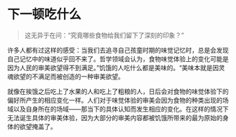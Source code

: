 # 下一顿吃什么

> 这无异于在问：“究竟哪些食物给我们留下了深刻的印象？”

许多人都有过这样的感受：当我们去追寻自己孩童时期的味觉记忆时，总是会发现自己记忆中的味道似乎回不来了。哲学领域会认为，食物味觉体验上的变化可能是因为人民的审美欲望得不到满足。”饥饿的人吃什么都是美味的。“美味本就是因灵魂欲望的不满足而被创造的一种审美欲望。

就像在挨饿之后吃上了水果的人和吃上了粗粮的人，日后会对食物的味觉体验下的偏好所产生的相应变化一样。人们对于味觉体验的审美会因为食物的种类出现的场域以及自身所在的场域——那当下的具体认知而发生相应的变化。在这样的情况下无法诞生具体的审美体验，因为大部分的审美内容都被饥饿所带来的最为原始的身体的欲望掩盖了。
